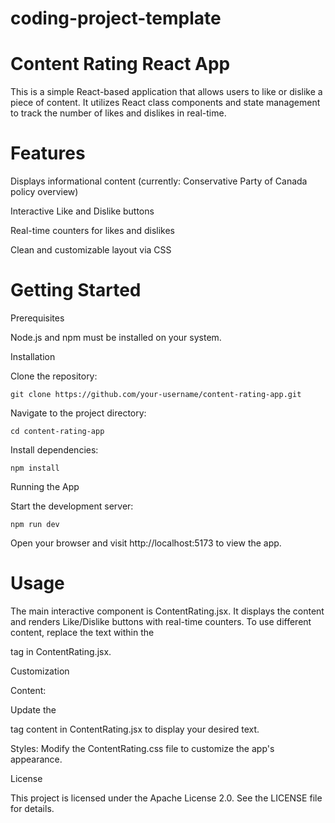 # coding-project-template


# Content Rating React App

This is a simple React-based application that allows users to like or dislike a piece of content. It utilizes React class components and state management to track the number of likes and dislikes in real-time.

# Features





Displays informational content (currently: Conservative Party of Canada policy overview)



Interactive Like and Dislike buttons



Real-time counters for likes and dislikes



Clean and customizable layout via CSS

# Getting Started

Prerequisites





Node.js and npm must be installed on your system.

Installation





Clone the repository:

```git clone https://github.com/your-username/content-rating-app.git```



Navigate to the project directory:

```cd content-rating-app```



Install dependencies:

```npm install```

Running the App





Start the development server:

```npm run dev```



Open your browser and visit http://localhost:5173 to view the app.

# Usage

The main interactive component is ContentRating.jsx. It displays the content and renders Like/Dislike buttons with real-time counters. 
To use different content, replace the text within the <p> tag in ContentRating.jsx.

Customization





Content: 

Update the <p> tag content in ContentRating.jsx to display your desired text.



Styles: Modify the ContentRating.css file to customize the app's appearance.

License

This project is licensed under the Apache License 2.0. See the LICENSE file for details.
